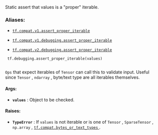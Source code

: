 Static assert that values is a "proper" iterable.



### Aliases:

- [ `tf.compat.v1.assert_proper_iterable` ](/api_docs/python/tf/debugging/assert_proper_iterable)

- [ `tf.compat.v1.debugging.assert_proper_iterable` ](/api_docs/python/tf/debugging/assert_proper_iterable)

- [ `tf.compat.v2.debugging.assert_proper_iterable` ](/api_docs/python/tf/debugging/assert_proper_iterable)



```
 tf.debugging.assert_proper_iterable(values)
 
```

 `Ops`  that expect iterables of  `Tensor`  can call this to validate input.
Useful since  `Tensor` ,  `ndarray` , byte/text type are all iterables themselves.



#### Args:

- **`values`** :  Object to be checked.



#### Raises:

- **`TypeError`** :  If  `values`  is not iterable or is one of
 `Tensor` ,  `SparseTensor` ,  `np.array` , [ `tf.compat.bytes_or_text_types` ](https://tensorflow.google.cn/api_docs/python/tf/compat#bytes_or_text_types).

